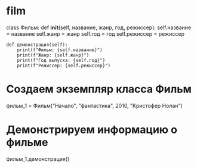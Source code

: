 # film
class Фильм:
    def __init__(self, название, жанр, год, режиссер):
        self.название = название
        self.жанр = жанр
        self.год = год
        self.режиссер = режиссер

    def демонстрация(self):
        print(f"Фильм: {self.название}")
        print(f"Жанр: {self.жанр}")
        print(f"Год выпуска: {self.год}")
        print(f"Режиссер: {self.режиссер}")

# Создаем экземпляр класса Фильм
фильм_1 = Фильм("Начало", "фантастика", 2010, "Кристофер Нолан")

# Демонстрируем информацию о фильме
фильм_1.демонстрация()
